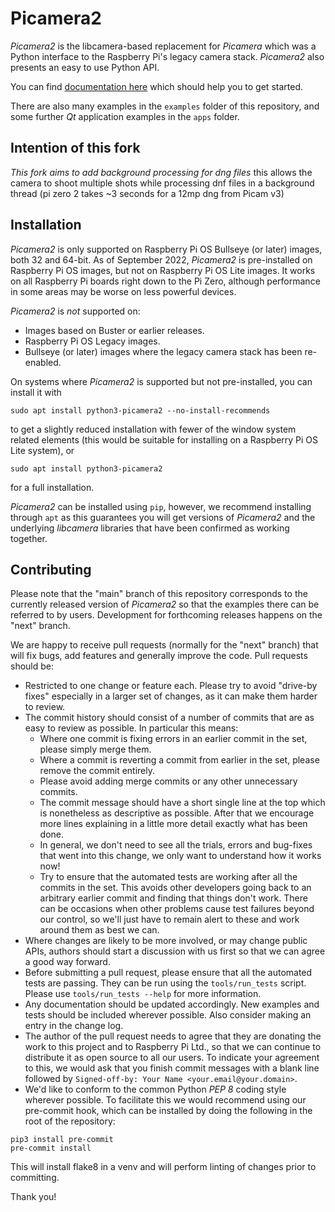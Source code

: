 # Picamera2

*Picamera2* is the libcamera-based replacement for *Picamera* which was a Python interface to the Raspberry Pi's legacy camera stack. *Picamera2* also presents an easy to use Python API.


You can find [documentation here](https://datasheets.raspberrypi.com/camera/picamera2-manual.pdf) which should help you to get started.

There are also many examples in the `examples` folder of this repository, and some further _Qt_ application examples in the `apps` folder.

## Intention of this fork
*This fork aims to add background processing for dng files*
this allows the camera to shoot multiple shots while processing dnf files in a background thread (pi zero 2 takes ~3 seconds for a 12mp dng from Picam v3)



## Installation

_Picamera2_ is only supported on Raspberry Pi OS Bullseye (or later) images, both 32 and 64-bit. As of September 2022, _Picamera2_ is pre-installed on Raspberry Pi OS images, but not on Raspberry Pi OS Lite images. It works on all Raspberry Pi boards right down to the Pi Zero, although performance in some areas may be worse on less powerful devices.

_Picamera2_ is _not_ supported on:

* Images based on Buster or earlier releases.
* Raspberry Pi OS Legacy images.
* Bullseye (or later) images where the legacy camera stack has been re-enabled.

On systems where _Picamera2_ is supported but not pre-installed, you can install it with
```
sudo apt install python3-picamera2 --no-install-recommends
```
to get a slightly reduced installation with fewer of the window system related elements (this would be suitable for installing on a Raspberry Pi OS Lite system), or
```
sudo apt install python3-picamera2
```
for a full installation.

_Picamera2_ can be installed using `pip`, however, we recommend installing through `apt` as this guarantees you will get versions of _Picamera2_ and the underlying _libcamera_ libraries that have been confirmed as working together.

## Contributing

Please note that the "main" branch of this repository corresponds to the currently released version of _Picamera2_ so that the examples there can be referred to by users. Development for forthcoming releases happens on the "next" branch.

We are happy to receive pull requests (normally for the "next" branch) that will fix bugs, add features and generally improve the code. Pull requests should be:

- Restricted to one change or feature each. Please try to avoid "drive-by fixes" especially in a larger set of changes, as it can make them harder to review.
- The commit history should consist of a number of commits that are as easy to review as possible. In particular this means:
  - Where one commit is fixing errors in an earlier commit in the set, please simply merge them.
  - Where a commit is reverting a commit from earlier in the set, please remove the commit entirely.
  - Please avoid adding merge commits or any other unnecessary commits.
  - The commit message should have a short single line at the top which is nonetheless as descriptive as possible. After that we encourage more lines explaining in a little more detail exactly what has been done.
  - In general, we don't need to see all the trials, errors and bug-fixes that went into this change, we only want to understand how it works now!
  - Try to ensure that the automated tests are working after all the commits in the set. This avoids other developers going back to an arbitrary earlier commit and finding that things don't work. There can be occasions when other problems cause test failures beyond our control, so we'll just have to remain alert to these and work around them as best we can.
- Where changes are likely to be more involved, or may change public APIs, authors should start a discussion with us first so that we can agree a good way forward.
- Before submitting a pull request, please ensure that all the automated tests are passing. They can be run using the `tools/run_tests` script. Please use `tools/run_tests --help` for more information.
- Any documentation should be updated accordingly. New examples and tests should be included wherever possible. Also consider making an entry in the change log.
- The author of the pull request needs to agree that they are donating the work to this project and to Raspberry Pi Ltd., so that we can continue to distribute it as open source to all our users. To indicate your agreement to this, we would ask that you finish commit messages with a blank line followed by `Signed-off-by: Your Name <your.email@your.domain>`.
- We'd like to conform to the common Python _PEP 8_ coding style wherever possible. To facilitate this we would recommend using our pre-commit hook, which can be installed by doing the following in the root of the repository:

```
pip3 install pre-commit
pre-commit install
```

This will install flake8 in a venv and will perform linting of changes prior to committing.

Thank you!
